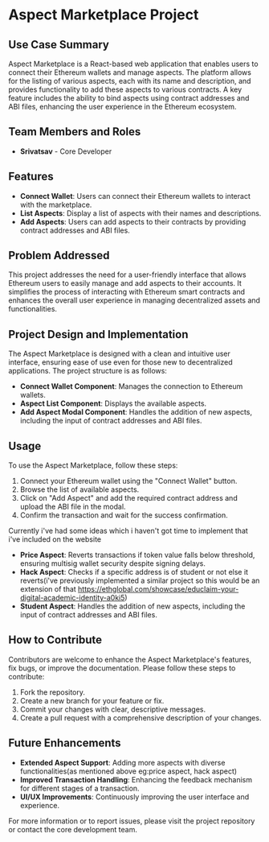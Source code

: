 # Aspect Marketplace Project

## Use Case Summary
Aspect Marketplace is a React-based web application that enables users to connect their Ethereum wallets and manage aspects. The platform allows for the listing of various aspects, each with its name and description, and provides functionality to add these aspects to various contracts. A key feature includes the ability to bind aspects using contract addresses and ABI files, enhancing the user experience in the Ethereum ecosystem.

## Team Members and Roles
- **Srivatsav** - Core Developer

## Features
- **Connect Wallet**: Users can connect their Ethereum wallets to interact with the marketplace.
- **List Aspects**: Display a list of aspects with their names and descriptions.
- **Add Aspects**: Users can add aspects to their contracts by providing contract addresses and ABI files.


## Problem Addressed
This project addresses the need for a user-friendly interface that allows Ethereum users to easily manage and add aspects to their accounts. It simplifies the process of interacting with Ethereum smart contracts and enhances the overall user experience in managing decentralized assets and functionalities.

## Project Design and Implementation
The Aspect Marketplace is designed with a clean and intuitive user interface, ensuring ease of use even for those new to decentralized applications. The project structure is as follows:

- **Connect Wallet Component**: Manages the connection to Ethereum wallets.
- **Aspect List Component**: Displays the available aspects.
- **Add Aspect Modal Component**: Handles the addition of new aspects, including the input of contract addresses and ABI files.

## Usage
To use the Aspect Marketplace, follow these steps:
1. Connect your Ethereum wallet using the "Connect Wallet" button.
2. Browse the list of available aspects.
3. Click on "Add Aspect" and add the required contract address and upload the ABI file in the modal.
4. Confirm the transaction and wait for the success confirmation.

Currently i've had some ideas which i haven't got time to implement that i've included on the website

- **Price Aspect**: Reverts transactions if token value falls below threshold, ensuring multisig wallet security despite signing delays.
- **Hack Aspect**: Checks if a specific address is of student or not else it reverts(i've previously implemented a similar project so this would be an extension of that https://ethglobal.com/showcase/educlaim-your-digital-academic-identity-a0ki5)
- **Student Aspect**: Handles the addition of new aspects, including the input of contract addresses and ABI files.


## How to Contribute
Contributors are welcome to enhance the Aspect Marketplace's features, fix bugs, or improve the documentation. Please follow these steps to contribute:
1. Fork the repository.
2. Create a new branch for your feature or fix.
3. Commit your changes with clear, descriptive messages.
4. Create a pull request with a comprehensive description of your changes.

## Future Enhancements
- **Extended Aspect Support**: Adding more aspects with diverse functionalities(as mentioned above eg:price aspect, hack aspect)
- **Improved Transaction Handling**: Enhancing the feedback mechanism for different stages of a transaction.
- **UI/UX Improvements**: Continuously improving the user interface and experience.

For more information or to report issues, please visit the project repository or contact the core development team.
